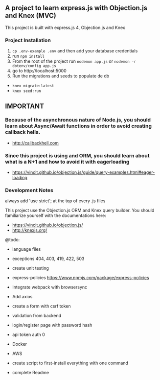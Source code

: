 ## A project to learn express.js with Objection.js and Knex (MVC)

This project is built with express.js 4, Objection.js and Knex

### Project Installation
1. `cp .env-example .env` and then add your database credentials
2. run `npm install`
3. From the root of the project run `nodemon app.js` or `nodemon -r dotenv/config app.js`
4. go to http://localhost:5000
5. Run the migrations and seeds to populate de db
- `knex migrate:latest`
- `knex seed:run`

## IMPORTANT
### Because of the asynchronous nature of Node.js, you should learn about Async/Await functions in order to avoid creating callback hells.
- http://callbackhell.com
### Since this project is using and ORM, you should learn about what is a N+1 and how to avoid it with eagerloading
- https://vincit.github.io/objection.js/guide/query-examples.html#eager-loading

### Development Notes
always add 'use strict'; at the top of every .js files

This project use the Objection.js ORM and Knex query builder. You should familiarize yourself with the documentations here:
- https://vincit.github.io/objection.js/
- http://knexjs.org/







@todo: 
- language files
- exceptions 404, 403, 419, 422, 503

- create unit testing
- express-policies https://www.npmjs.com/package/express-policies
- Integrate webpack with browsersync
- Add axios
- create a form with csrf token
- validation from backend
- login/register page with password hash
- api token auth 0
- Docker
- AWS
- create script to first-install everything with one command
- complete Readme

